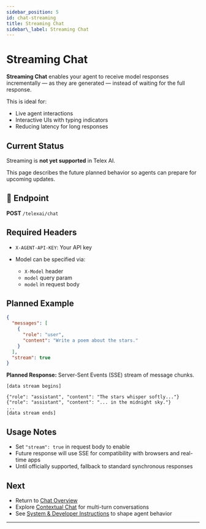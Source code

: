 ```yaml
---
sidebar_position: 5
id: chat-streaming
title: Streaming Chat
sidebar\_label: Streaming Chat
---
```


# Streaming Chat

**Streaming Chat** enables your agent to receive model responses incrementally — as they are generated — instead of waiting for the full response.

This is ideal for:

* Live agent interactions
* Interactive UIs with typing indicators
* Reducing latency for long responses


## Current Status

Streaming is **not yet supported** in Telex AI.

This page describes the future planned behavior so agents can prepare for upcoming updates.


## 🔗 Endpoint

**POST** `/telexai/chat`


## Required Headers

* `X-AGENT-API-KEY`: Your API key
* Model can be specified via:

  * `X-Model` header
  * `model` query param
  * `model` in request body


## Planned Example

```json
{
  "messages": [
    {
      "role": "user",
      "content": "Write a poem about the stars."
    }
  ],
  "stream": true
}
```

**Planned Response:** Server-Sent Events (SSE) stream of message chunks.

```text
[data stream begins]

{"role": "assistant", "content": "The stars whisper softly..."}
{"role": "assistant", "content": "... in the midnight sky."}
...
[data stream ends]
```

## Usage Notes

* Set `"stream": true` in request body to enable
* Future response will use SSE for compatibility with browsers and real-time apps
* Until officially supported, fallback to standard synchronous responses

## Next

* Return to [Chat Overview](./)
* Explore [Contextual Chat](./chat-contextual) for multi-turn conversations
* See [System & Developer Instructions](./chat-instructions) to shape agent behavior

---
